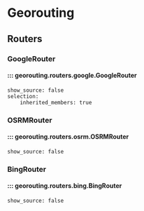  
# Georouting 

<!-- ::: georouting.georouting -->
## Routers

### GoogleRouter
#### ::: georouting.routers.google.GoogleRouter
    show_source: false
    selection:
        inherited_members: true
      

### OSRMRouter
#### ::: georouting.routers.osrm.OSRMRouter
    show_source: false

### BingRouter
#### ::: georouting.routers.bing.BingRouter
    show_source: false

<!-- FIXME: add more class here -->
